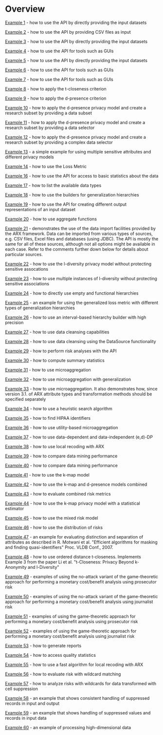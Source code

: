 # Overview
[Example 1](https://github.com/arx-deidentifier/arx/blob/master/src/example/org/deidentifier/arx/examples/Example1.java) - how to use the API by directly providing the input datasets

[Example 2](https://github.com/arx-deidentifier/arx/blob/master/src/example/org/deidentifier/arx/examples/Example2.java) - how to use the API by providing CSV files as input

[Example 3](https://github.com/arx-deidentifier/arx/blob/master/src/example/org/deidentifier/arx/examples/Example3.java) - how to use the API by directly providing the input datasets

[Example 4](https://github.com/arx-deidentifier/arx/blob/master/src/example/org/deidentifier/arx/examples/Example4.java) - how to use the API for tools such as GUIs

[Example 5](https://github.com/arx-deidentifier/arx/blob/master/src/example/org/deidentifier/arx/examples/Example5.java) - how to use the API by directly providing the input datasets

[Example 6](https://github.com/arx-deidentifier/arx/blob/master/src/example/org/deidentifier/arx/examples/Example6.java) - how to use the API for tools such as GUIs

[Example 7](https://github.com/arx-deidentifier/arx/blob/master/src/example/org/deidentifier/arx/examples/Example7.java) - how to use the API for tools such as GUIs

[Example 8](https://github.com/arx-deidentifier/arx/blob/master/src/example/org/deidentifier/arx/examples/Example8.java) - how to apply the t-closeness criterion

[Example 9](https://github.com/arx-deidentifier/arx/blob/master/src/example/org/deidentifier/arx/examples/Example9.java) - how to apply the d-presence criterion

[Example 10](https://github.com/arx-deidentifier/arx/blob/master/src/example/org/deidentifier/arx/examples/Example10.java) - how to apply the d-presence privacy model and create a research subset by providing a data subset

[Example 11](https://github.com/arx-deidentifier/arx/blob/master/src/example/org/deidentifier/arx/examples/Example11.java) - how to apply the d-presence privacy model and create a research subset by providing a data selector

[Example 12](https://github.com/arx-deidentifier/arx/blob/master/src/example/org/deidentifier/arx/examples/Example12.java) - how to apply the d-presence privacy model and create a research subset by providing a complex data selector

[Example 13](https://github.com/arx-deidentifier/arx/blob/master/src/example/org/deidentifier/arx/examples/Example13.java) - a simple example for using multiple sensitive attributes and different privacy models

[Example 14](https://github.com/arx-deidentifier/arx/blob/master/src/example/org/deidentifier/arx/examples/Example14.java) - how to use the Loss Metric

[Example 16](https://github.com/arx-deidentifier/arx/blob/master/src/example/org/deidentifier/arx/examples/Example16.java) - how to use the API for access to basic statistics about the data

[Example 17](https://github.com/arx-deidentifier/arx/blob/master/src/example/org/deidentifier/arx/examples/Example17.java) - how to list the available data types

[Example 18](https://github.com/arx-deidentifier/arx/blob/master/src/example/org/deidentifier/arx/examples/Example18.java) - how to use the builders for generalization hierarchies

[Example 19](https://github.com/arx-deidentifier/arx/blob/master/src/example/org/deidentifier/arx/examples/Example19.java) - how to use the API for creating different output representations of an input dataset

[Example 20](https://github.com/arx-deidentifier/arx/blob/master/src/example/org/deidentifier/arx/examples/Example20.java) - how to use aggregate functions

[Example 21](https://github.com/arx-deidentifier/arx/blob/master/src/example/org/deidentifier/arx/examples/Example21.java) - demonstrates the use of the data import facilities provided by the ARX framework. Data can be imported from various types of sources, e.g. CSV files, Excel files and databases (using JDBC). The API is mostly the same for all of these sources, although not all options might be available in each case. Refer to the comments further down below for details about particular sources. 

[Example 22](https://github.com/arx-deidentifier/arx/blob/master/src/example/org/deidentifier/arx/examples/Example22.java) - how to use the l-diversity privacy model without protecting sensitive assocations

[Example 23](https://github.com/arx-deidentifier/arx/blob/master/src/example/org/deidentifier/arx/examples/Example23.java) - how to use multiple instances of l-diversity without protecting sensitive associations

[Example 24](https://github.com/arx-deidentifier/arx/blob/master/src/example/org/deidentifier/arx/examples/Example24.java) - how to directly use empty and functional hierarchies

[Example 25](https://github.com/arx-deidentifier/arx/blob/master/src/example/org/deidentifier/arx/examples/Example25.java) - an example for using the generalized loss metric with different types of generalization hierarchies

[Example 26](https://github.com/arx-deidentifier/arx/blob/master/src/example/org/deidentifier/arx/examples/Example26.java) - how to use an interval-based hierarchy builder with high precision

[Example 27](https://github.com/arx-deidentifier/arx/blob/master/src/example/org/deidentifier/arx/examples/Example27.java) - how to use data cleansing capabilities

[Example 28](https://github.com/arx-deidentifier/arx/blob/master/src/example/org/deidentifier/arx/examples/Example28.java) - how to use data cleansing using the DataSource functionality

[Example 29](https://github.com/arx-deidentifier/arx/blob/master/src/example/org/deidentifier/arx/examples/Example29.java) - how to perform risk analyses with the API

[Example 30](https://github.com/arx-deidentifier/arx/blob/master/src/example/org/deidentifier/arx/examples/Example30.java) - how to compute summary statistics

[Example 31](https://github.com/arx-deidentifier/arx/blob/master/src/example/org/deidentifier/arx/examples/Example31.java) - how to use microaggregation

[Example 32](https://github.com/arx-deidentifier/arx/blob/master/src/example/org/deidentifier/arx/examples/Example32.java) - how to use microaggregation with generalization

[Example 33](https://github.com/arx-deidentifier/arx/blob/master/src/example/org/deidentifier/arx/examples/Example33.java) - how to use microaggregation. It also demonstrates how, since version 3.1. of ARX attribute types and transformation methods should be specified separately

[Example 34](https://github.com/arx-deidentifier/arx/blob/master/src/example/org/deidentifier/arx/examples/Example34.java) - how to use a heuristic search algorithm

[Example 35](https://github.com/arx-deidentifier/arx/blob/master/src/example/org/deidentifier/arx/examples/Example35.java) - how to find HIPAA identifiers

[Example 36](https://github.com/arx-deidentifier/arx/blob/master/src/example/org/deidentifier/arx/examples/Example36.java) - how to use utility-based microaggregation

[Example 37](https://github.com/arx-deidentifier/arx/blob/master/src/example/org/deidentifier/arx/examples/Example37.java) - how to use data-dependent and data-independent (e,d)-DP

[Example 38](https://github.com/arx-deidentifier/arx/blob/master/src/example/org/deidentifier/arx/examples/Example38.java) - how to use local recoding with ARX

[Example 39](https://github.com/arx-deidentifier/arx/blob/master/src/example/org/deidentifier/arx/examples/Example39.java) - how to compare data mining performance

[Example 40](https://github.com/arx-deidentifier/arx/blob/master/src/example/org/deidentifier/arx/examples/Example40.java) - how to compare data mining performance

[Example 41](https://github.com/arx-deidentifier/arx/blob/master/src/example/org/deidentifier/arx/examples/Example41.java) - how to use the k-map model

[Example 42](https://github.com/arx-deidentifier/arx/blob/master/src/example/org/deidentifier/arx/examples/Example42.java) - how to use the k-map and d-presence models combined

[Example 43](https://github.com/arx-deidentifier/arx/blob/master/src/example/org/deidentifier/arx/examples/Example43.java) - how to evaluate combined risk metrics

[Example 44](https://github.com/arx-deidentifier/arx/blob/master/src/example/org/deidentifier/arx/examples/Example44.java) - how to use the k-map privacy model with a statistical estimator

[Example 45](https://github.com/arx-deidentifier/arx/blob/master/src/example/org/deidentifier/arx/examples/Example45.java) - how to use the mixed risk model

[Example 46](https://github.com/arx-deidentifier/arx/blob/master/src/example/org/deidentifier/arx/examples/Example46.java) - how to use the distribution of risks

[Example 47](https://github.com/arx-deidentifier/arx/blob/master/src/example/org/deidentifier/arx/examples/Example47.java) - an example for evaluating distinction and separation of attributes as described in R. Motwani et al. "Efficient algorithms for masking and finding quasi-identifiers" Proc. VLDB Conf., 2007.

[Example 48](https://github.com/arx-deidentifier/arx/blob/master/src/example/org/deidentifier/arx/examples/Example48.java) - how to use ordered distance t-closeness. Implements Example 3 from the paper Li et al. "t-Closeness: Privacy Beyond k-Anonymity and l-Diversity" 

[Example 49](https://github.com/arx-deidentifier/arx/blob/master/src/example/org/deidentifier/arx/examples/Example49.java) - examples of using the no-attack variant of the game-theoretic approach for performing a monetary cost/benefit analysis using prosecutor risk

[Example 50](https://github.com/arx-deidentifier/arx/blob/master/src/example/org/deidentifier/arx/examples/Example50.java) - examples of using the no-attack variant of the game-theoretic approach for performing a monetary cost/benefit analysis using journalist risk

[Example 51](https://github.com/arx-deidentifier/arx/blob/master/src/example/org/deidentifier/arx/examples/Example51.java) - examples of using the game-theoretic approach for performing a monetary cost/benefit analysis using prosecutor risk

[Example 52](https://github.com/arx-deidentifier/arx/blob/master/src/example/org/deidentifier/arx/examples/Example52.java) - examples of using the game-theoretic approach for performing a monetary cost/benefit analysis using journalist risk

[Example 53](https://github.com/arx-deidentifier/arx/blob/master/src/example/org/deidentifier/arx/examples/Example53.java) - how to generate reports

[Example 54](https://github.com/arx-deidentifier/arx/blob/master/src/example/org/deidentifier/arx/examples/Example54.java) - how to access quality statistics

[Example 55](https://github.com/arx-deidentifier/arx/blob/master/src/example/org/deidentifier/arx/examples/Example55.java) - how to use a fast algorithm for local recoding with ARX

[Example 56](https://github.com/arx-deidentifier/arx/blob/master/src/example/org/deidentifier/arx/examples/Example56.java) - how to evaluate risk with wildcard matching

[Example 57](https://github.com/arx-deidentifier/arx/blob/master/src/example/org/deidentifier/arx/examples/Example57.java) - how to analyze risks with wildcards for data transformed with cell suppression

[Example 58](https://github.com/arx-deidentifier/arx/blob/master/src/example/org/deidentifier/arx/examples/Example58.java) - an example that shows consistent handling of suppressed records in input and output

[Example 59](https://github.com/arx-deidentifier/arx/blob/master/src/example/org/deidentifier/arx/examples/Example59.java) - an example that shows handling of suppressed values and records in input data

[Example 60](https://github.com/arx-deidentifier/arx/blob/master/src/example/org/deidentifier/arx/examples/Example60.java) - an example of processing high-dimensional data
